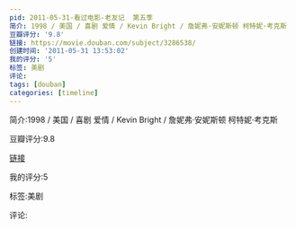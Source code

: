 ```yaml
---
pid: 2011-05-31-看过电影-老友记  第五季
简介: 1998 / 美国 / 喜剧 爱情 / Kevin Bright / 詹妮弗·安妮斯顿 柯特妮·考克斯
豆瓣评分: '9.8'
链接: https://movie.douban.com/subject/3286538/
创建时间: '2011-05-31 13:53:02'
我的评分: '5'
标签: 美剧
评论:
tags: [douban]
categories: [timeline]
---
```

简介:1998 / 美国 / 喜剧 爱情 / Kevin Bright / 詹妮弗·安妮斯顿 柯特妮·考克斯

豆瓣评分:9.8

[链接](https://movie.douban.com/subject/3286538/)

我的评分:5

标签:美剧

评论:

